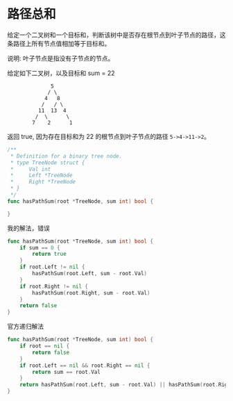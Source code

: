 # 路径总和

给定一个二叉树和一个目标和，判断该树中是否存在根节点到叶子节点的路径，这条路径上所有节点值相加等于目标和。

说明: 叶子节点是指没有子节点的节点。

给定如下二叉树，以及目标和 sum = 22

```
              5
             / \
            4   8
           /   / \
          11  13  4
         /  \      \
        7    2      1
```

返回 true, 因为存在目标和为 22 的根节点到叶子节点的路径 `5->4->11->2`。

```go
/**
 * Definition for a binary tree node.
 * type TreeNode struct {
 *     Val int
 *     Left *TreeNode
 *     Right *TreeNode
 * }
 */
func hasPathSum(root *TreeNode, sum int) bool {

}
```

我的解法，错误

```go
func hasPathSum(root *TreeNode, sum int) bool {
	if sum == 0 {
		return true
	}
	if root.Left != nil {
		hasPathSum(root.Left, sum - root.Val)
	}
	if root.Right != nil {
		hasPathSum(root.Right, sum - root.Val)
	}
	return false
}
```

官方递归解法

```go
func hasPathSum(root *TreeNode, sum int) bool {
    if root == nil {
        return false
    }
    if root.Left == nil && root.Right == nil {
        return sum == root.Val
    }
    return hasPathSum(root.Left, sum - root.Val) || hasPathSum(root.Right, sum - root.Val)
}
```

